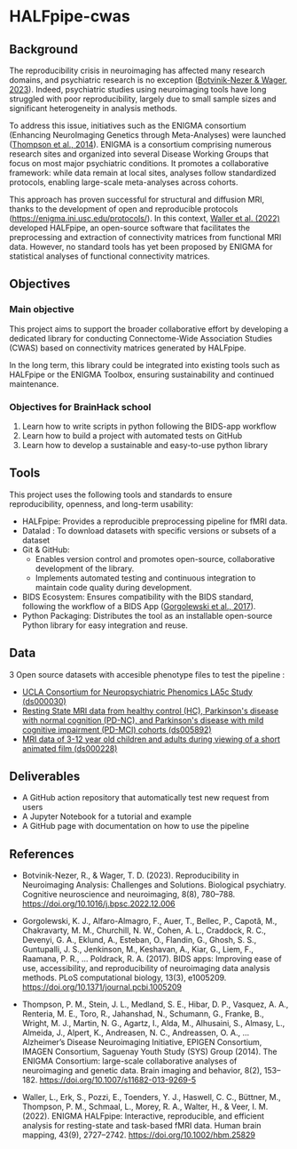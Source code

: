 # HALFpipe-cwas

## Background
The reproducibility crisis in neuroimaging has affected many research domains, and psychiatric research is no exception ([Botvinik-Nezer & Wager, 2023](10.1016/j.bpsc.2022.12.006)). Indeed, psychiatric studies using neuroimaging tools have long struggled with poor reproducibility, largely due to small sample sizes and significant heterogeneity in analysis methods.

To address this issue, initiatives such as the ENIGMA consortium (Enhancing NeuroImaging Genetics through Meta-Analyses) were launched ([Thompson et al., 2014](10.1007/s11682-013-9269-5)). ENIGMA is a consortium comprising numerous research sites and organized into several Disease Working Groups that focus on most major psychiatric conditions. It promotes a collaborative framework: while data remain at local sites, analyses follow standardized protocols, enabling large-scale meta-analyses across cohorts.

This approach has proven successful for structural and diffusion MRI, thanks to the development of open and reproducible protocols (https://enigma.ini.usc.edu/protocols/). In this context, [Waller et al. (2022)](https://doi.org/10.1002/hbm.25829) developed HALFpipe, an open-source software that facilitates the preprocessing and extraction of connectivity matrices from functional MRI data. However, no standard tools has yet been proposed by ENIGMA for statistical analyses of functional connectivity matrices.

## Objectives
### Main objective
This project aims to support the broader collaborative effort by developing a dedicated library for conducting Connectome-Wide Association Studies (CWAS) based on connectivity matrices generated by HALFpipe.

In the long term, this library could be integrated into existing tools such as HALFpipe or the ENIGMA Toolbox, ensuring sustainability and continued maintenance.

### Objectives for BrainHack school
1. Learn how to write scripts in python following the BIDS-app workflow
2. Learn how to build a project with automated tests on GitHub
3. Learn how to develop a sustainable and easy-to-use python library
 
## Tools
This project uses the following tools and standards to ensure reproducibility, openness, and long-term usability:
- HALFpipe: Provides a reproducible preprocessing pipeline for fMRI data.
- Datalad : To download datasets with specific versions or subsets of a dataset
- Git & GitHub: 
   - Enables version control and promotes open-source, collaborative development of the library.
   - Implements automated testing and continuous integration to maintain code quality during development.
- BIDS Ecosystem: Ensures compatibility with the BIDS standard, following the workflow of a BIDS App ([Gorgolewski et al., 2017](https://doi.org/10.1371/journal.pcbi.1005209)).
- Python Packaging: Distributes the tool as an installable open-source Python library for easy integration and reuse.

## Data
3 Open source datasets with accesible phenotype files to test the pipeline : 
- [UCLA Consortium for Neuropsychiatric Phenomics LA5c Study (ds000030)](https://openneuro.org/datasets/ds000030/versions/00016)
- [Resting State MRI data from healthy control (HC), Parkinson's disease with normal cognition (PD-NC), and Parkinson's disease with mild cognitive impairment (PD-MCI) cohorts (ds005892)](https://openneuro.org/datasets/ds005892/versions/1.0.0)
- [MRI data of 3-12 year old children and adults during viewing of a short animated film (ds000228)](https://openneuro.org/datasets/ds000228/versions/1.1.0)
   
## Deliverables
- A GitHub action repository that automatically test new request from users
- A Jupyter Notebook for a tutorial and example
- A GitHub page with documentation on how to use the pipeline

## References
- Botvinik-Nezer, R., & Wager, T. D. (2023). Reproducibility in Neuroimaging Analysis: Challenges and Solutions. Biological psychiatry. Cognitive neuroscience and neuroimaging, 8(8), 780–788. https://doi.org/10.1016/j.bpsc.2022.12.006

- Gorgolewski, K. J., Alfaro-Almagro, F., Auer, T., Bellec, P., Capotă, M., Chakravarty, M. M., Churchill, N. W., Cohen, A. L., Craddock, R. C., Devenyi, G. A., Eklund, A., Esteban, O., Flandin, G., Ghosh, S. S., Guntupalli, J. S., Jenkinson, M., Keshavan, A., Kiar, G., Liem, F., Raamana, P. R., … Poldrack, R. A. (2017). BIDS apps: Improving ease of use, accessibility, and reproducibility of neuroimaging data analysis methods. PLoS computational biology, 13(3), e1005209. https://doi.org/10.1371/journal.pcbi.1005209

- Thompson, P. M., Stein, J. L., Medland, S. E., Hibar, D. P., Vasquez, A. A., Renteria, M. E., Toro, R., Jahanshad, N., Schumann, G., Franke, B., Wright, M. J., Martin, N. G., Agartz, I., Alda, M., Alhusaini, S., Almasy, L., Almeida, J., Alpert, K., Andreasen, N. C., Andreassen, O. A., … Alzheimer’s Disease Neuroimaging Initiative, EPIGEN Consortium, IMAGEN Consortium, Saguenay Youth Study (SYS) Group (2014). The ENIGMA Consortium: large-scale collaborative analyses of neuroimaging and genetic data. Brain imaging and behavior, 8(2), 153–182. https://doi.org/10.1007/s11682-013-9269-5

- Waller, L., Erk, S., Pozzi, E., Toenders, Y. J., Haswell, C. C., Büttner, M., Thompson, P. M., Schmaal, L., Morey, R. A., Walter, H., & Veer, I. M. (2022). ENIGMA HALFpipe: Interactive, reproducible, and efficient analysis for resting-state and task-based fMRI data. Human brain mapping, 43(9), 2727–2742. https://doi.org/10.1002/hbm.25829
